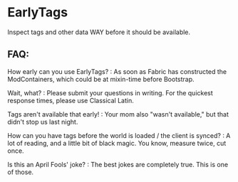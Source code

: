 # EarlyTags
Inspect tags and other data WAY before it should be available.

## FAQ:

How early can you use EarlyTags?
: As soon as Fabric has constructed the ModContainers, which could be at mixin-time before Bootstrap.

Wait, what?
: Please submit your questions in writing. For the quickest response times, please use Classical Latin.

Tags aren't available that early!
: Your mom also "wasn't available," but that didn't stop us last night.

How can you have tags before the world is loaded / the client is synced?
: A lot of reading, and a little bit of black magic. You know, measure twice, cut once.

Is this an April Fools' joke?
: The best jokes are completely true. This is one of those.

